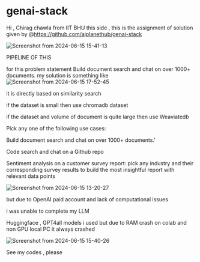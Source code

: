 # genai-stack
Hi , Chirag chawla from IIT BHU this side , this is the assignment of solution given by @https://github.com/aiplanethub/genai-stack   

![Screenshot from 2024-06-15 15-41-13](https://github.com/surenoobster/genai-stack/assets/154669584/435f07a4-bfe2-4d67-a716-65f1f6f03373)



 
PIPELINE OF THIS 



for this problem statement 
Build document search and chat on over 1000+ documents.
my solution is something like 
![Screenshot from 2024-06-15 17-52-45](https://github.com/surenoobster/genai-stack/assets/154669584/03539ba3-08c3-4f9b-8211-ed9f988bda12)

it is directly based on similarity search 


if the dataset is small then use chromadb dataset 


if the dataset and volume of document is quite large then use Weaviatedb






 

Pick any one of the following use cases:


Build document search and chat on over 1000+ documents.'


Code search and chat on a Github repo


Sentiment analysis on a customer survey report: pick any industry and their corresponding survey results to build the most insightful report with relevant data points


![Screenshot from 2024-06-15 13-20-27](https://github.com/surenoobster/genai-stack/assets/154669584/53520968-b432-4669-884d-1c99d8350f62)



but due to OpenAI paid account and lack of computational issues 


i was unable to complete my LLM 


Huggingface , GPT4all models i used but due to RAM crash on colab and non GPU local PC it always crashed



![Screenshot from 2024-06-15 15-40-26](https://github.com/surenoobster/genai-stack/assets/154669584/87750945-ba0a-4162-9cab-ccf69f70b3f1)


See my codes , please  

